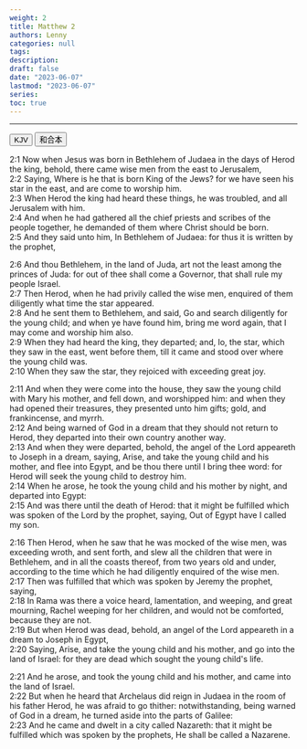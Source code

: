```yaml
---
weight: 2
title: Matthew 2
authors: Lenny
categories: null
tags: 
description: 
draft: false
date: "2023-06-07"
lastmod: "2023-06-07"
series:
toc: true
---
```



<!--more-->
---

<!-- Tab links -->

<div class="tab">
  <button class="tablinks active" onclick="tablabel(event, 'english')">KJV</button>
  <button class="tablinks" onclick="tablabel(event, 'chinese')">和合本</button>
</div>

<!-- Tab content -->
<div id="english" class="tabcontent" style="display:block">

2:1 Now when Jesus was born in Bethlehem of Judaea in the days of Herod the king, behold, there came wise men from the east to Jerusalem,  
2:2 Saying, Where is he that is born King of the Jews? for we have seen his star in the east, and are come to worship him.  
2:3 When Herod the king had heard these things, he was troubled, and all Jerusalem with him.  
2:4 And when he had gathered all the chief priests and scribes of the people together, he demanded of them where Christ should be born.  
2:5 And they said unto him, In Bethlehem of Judaea: for thus it is written by the prophet,  

2:6 And thou Bethlehem, in the land of Juda, art not the least among the princes of Juda: for out of thee shall come a Governor, that shall rule my people Israel.  
2:7 Then Herod, when he had privily called the wise men, enquired of them diligently what time the star appeared.  
2:8 And he sent them to Bethlehem, and said, Go and search diligently for the young child; and when ye have found him, bring me word again, that I may come and worship him also.  
2:9 When they had heard the king, they departed; and, lo, the star, which they saw in the east, went before them, till it came and stood over where the young child was.  
2:10 When they saw the star, they rejoiced with exceeding great joy.  

2:11 And when they were come into the house, they saw the young child with Mary his mother, and fell down, and worshipped him: and when they had opened their treasures, they presented unto him gifts; gold, and frankincense, and myrrh.  
2:12 And being warned of God in a dream that they should not return to Herod, they departed into their own country another way.  
2:13 And when they were departed, behold, the angel of the Lord appeareth to Joseph in a dream, saying, Arise, and take the young child and his mother, and flee into Egypt, and be thou there until I bring thee word: for Herod will seek the young child to destroy him.  
2:14 When he arose, he took the young child and his mother by night, and departed into Egypt:  
2:15 And was there until the death of Herod: that it might be fulfilled which was spoken of the Lord by the prophet, saying, Out of Egypt have I called my son.  

2:16 Then Herod, when he saw that he was mocked of the wise men, was exceeding wroth, and sent forth, and slew all the children that were in Bethlehem, and in all the coasts thereof, from two years old and under, according to the time which he had diligently enquired of the wise men.  
2:17 Then was fulfilled that which was spoken by Jeremy the prophet, saying,  
2:18 In Rama was there a voice heard, lamentation, and weeping, and great mourning, Rachel weeping for her children, and would not be comforted, because they are not.  
2:19 But when Herod was dead, behold, an angel of the Lord appeareth in a dream to Joseph in Egypt,  
2:20 Saying, Arise, and take the young child and his mother, and go into the land of Israel: for they are dead which sought the young child's life.  

2:21 And he arose, and took the young child and his mother, and came into the land of Israel.  
2:22 But when he heard that Archelaus did reign in Judaea in the room of his father Herod, he was afraid to go thither: notwithstanding, being warned of God in a dream, he turned aside into the parts of Galilee:  
2:23 And he came and dwelt in a city called Nazareth: that it might be fulfilled which was spoken by the prophets, He shall be called a Nazarene.  

</div>


<div id="chinese" class="tabcontent">

</div>
